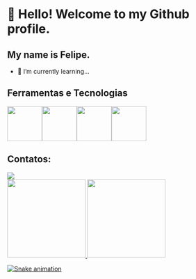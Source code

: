 # 👋 Hello! Welcome to my Github profile.
## My name is Felipe.

          
- 🌱 I’m currently learning...

## Ferramentas e Tecnologias
<img src="https://cdn.jsdelivr.net/gh/devicons/devicon/icons/python/python-original-wordmark.svg" height="80" width="80"/><img src="https://cdn.jsdelivr.net/gh/devicons/devicon/icons/django/django-plain-wordmark.svg" height="80" width="80"/><img src="https://cdn.jsdelivr.net/gh/devicons/devicon/icons/mongodb/mongodb-original-wordmark.svg" height="80" width="80"/><img src="https://cdn.jsdelivr.net/gh/devicons/devicon/icons/github/github-original.svg" height="80" width="80"/>
          
## Contatos:

<div>
<a href="https://www.linkedin.com/in/felipe-gabriel-239a72199/" target="_blank"><img src="https://cdn.jsdelivr.net/gh/devicons/devicon/icons/linkedin/linkedin-original.svg"/></a>
</div>

<div>
<a href="https://github.com/FelipeGCaetano">
<img height="180em" src="https://github-readme-stats.vercel.app/api/top-langs/?username=FelipeGCaetano&layout=compact&langs_count=7&theme=dracula"/>
<img height="180em" src="https://github-readme-stats.vercel.app/api?username=FelipeGCaetano&show_icons=true&theme=dracula&include_all_commits=true&count_private=true"/>
</div>

![Snake animation](https://github.com/FelipeGCaetano/FelipeGCaetano/blob/output/github-contribution-grid-snake.svg)
